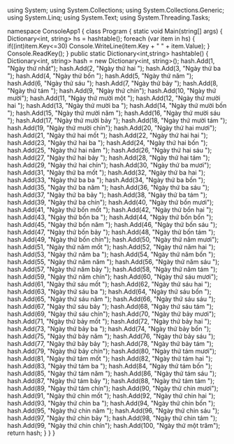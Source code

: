 using System;
using System.Collections;
using System.Collections.Generic;
using System.Linq;
using System.Text;
using System.Threading.Tasks;

namespace ConsoleApp1
{
    class Program
    {
        static void Main(string[] args)
        {
            Dictionary<int, string> hs = hashtable();
            foreach (var item in hs)
            {
                if((int)item.Key<=30)
                         Console.WriteLine(item.Key + " " + item.Value);
            }
            Console.ReadKey();
        }
           public static Dictionary<int,string> hashtable() {
            Dictionary<int, string> hash = new Dictionary<int, string>();
            hash.Add(1, "Ngày thứ nhất");
            hash.Add(2, "Ngày thứ hai ");
            hash.Add(3, "Ngày thứ ba  ");
            hash.Add(4, "Ngày thứ bốn ");
            hash.Add(5, "Ngày thứ năm ");
            hash.Add(6, "Ngày thứ sáu ");
            hash.Add(7, "Ngày thứ bảy ");
            hash.Add(8, "Ngày thứ tám ");
            hash.Add(9, "Ngày thứ chín");
            hash.Add(10, "Ngày thứ mười");
            hash.Add(11, "Ngày thứ mười một ");
            hash.Add(12, "Ngày thứ mười hai ");
            hash.Add(13, "Ngày thứ mười ba  ");
            hash.Add(14, "Ngày thứ mười bốn ");
            hash.Add(15, "Ngày thứ mười năm ");
            hash.Add(16, "Ngày thứ mười sáu ");
            hash.Add(17, "Ngày thứ mười bảy ");
            hash.Add(18, "Ngày thứ mười tám ");
            hash.Add(19, "Ngày thứ mười chín");
            hash.Add(20, "Ngày thứ hai mươi");
            hash.Add(21, "Ngày thứ hai mốt ");
            hash.Add(22, "Ngày thứ hai hai ");
            hash.Add(23, "Ngày thứ hai ba  ");
            hash.Add(24, "Ngày thứ hai bốn ");
            hash.Add(25, "Ngày thứ hai năm ");
            hash.Add(26, "Ngày thứ hai sáu ");
            hash.Add(27, "Ngày thứ hai bảy ");
            hash.Add(28, "Ngày thứ hai tám ");
            hash.Add(29, "Ngày thứ hai chín");
            hash.Add(30, "Ngày thứ ba mươi");
            hash.Add(31, "Ngày thứ ba mốt ");
            hash.Add(32, "Ngày thứ ba hai ");
            hash.Add(33, "Ngày thứ ba ba  ");
            hash.Add(34, "Ngày thứ ba bốn ");
            hash.Add(35, "Ngày thứ ba năm ");
            hash.Add(36, "Ngày thứ ba sáu ");
            hash.Add(37, "Ngày thứ ba bảy ");
            hash.Add(38, "Ngày thứ ba tám ");
            hash.Add(39, "Ngày thứ ba chín");
            hash.Add(40, "Ngày thứ bốn mươi");
            hash.Add(41, "Ngày thứ bốn mốt ");
            hash.Add(42, "Ngày thứ bốn hai ");
            hash.Add(43, "Ngày thứ bốn ba  ");
            hash.Add(44, "Ngày thứ bốn bốn ");
            hash.Add(45, "Ngày thứ bốn năm ");
            hash.Add(46, "Ngày thứ bốn sáu ");
            hash.Add(47, "Ngày thứ bốn bảy ");
            hash.Add(48, "Ngày thứ bốn tám ");
            hash.Add(49, "Ngày thứ bốn chín");
            hash.Add(50, "Ngày thứ năm mươi");
            hash.Add(51, "Ngày thứ năm mốt ");
            hash.Add(52, "Ngày thứ năm hai ");
            hash.Add(53, "Ngày thứ năm ba  ");
            hash.Add(54, "Ngày thứ năm bốn ");
            hash.Add(55, "Ngày thứ năm năm ");
            hash.Add(56, "Ngày thứ năm sáu ");
            hash.Add(57, "Ngày thứ năm bảy ");
            hash.Add(58, "Ngày thứ năm tám ");
            hash.Add(59, "Ngày thứ năm chín");
            hash.Add(60, "Ngày thứ sáu mươi");
            hash.Add(61, "Ngày thứ sáu mốt ");
            hash.Add(62, "Ngày thứ sáu hai ");
            hash.Add(63, "Ngày thứ sáu ba  ");
            hash.Add(64, "Ngày thứ sáu bốn ");
            hash.Add(65, "Ngày thứ sáu năm ");
            hash.Add(66, "Ngày thứ sáu sáu ");
            hash.Add(67, "Ngày thứ sáu bảy ");
            hash.Add(68, "Ngày thứ sáu tám ");
            hash.Add(69, "Ngày thứ sáu chín");
            hash.Add(70, "Ngày thứ bảy mươi");
            hash.Add(71, "Ngày thứ bảy mốt ");
            hash.Add(72, "Ngày thứ bảy hai ");
            hash.Add(73, "Ngày thứ bảy ba  ");
            hash.Add(74, "Ngày thứ bảy bốn ");
            hash.Add(75, "Ngày thứ bảy năm ");
            hash.Add(76, "Ngày thứ bảy sáu ");
            hash.Add(77, "Ngày thứ bảy bảy ");
            hash.Add(78, "Ngày thứ bảy tám ");
            hash.Add(79, "Ngày thứ bảy chín");
            hash.Add(80, "Ngày thứ tám mươi");
            hash.Add(81, "Ngày thứ tám mốt ");
            hash.Add(82, "Ngày thứ tám hai ");
            hash.Add(83, "Ngày thứ tám ba  ");
            hash.Add(84, "Ngày thứ tám bốn ");
            hash.Add(85, "Ngày thứ tám năm ");
            hash.Add(86, "Ngày thứ tám sáu ");
            hash.Add(87, "Ngày thứ tám bảy ");
            hash.Add(88, "Ngày thứ tám tám ");
            hash.Add(89, "Ngày thứ tám chín");
            hash.Add(90, "Ngày thứ chin mươi");
            hash.Add(91, "Ngày thứ chin mốt ");
            hash.Add(92, "Ngày thứ chin hai ");
            hash.Add(93, "Ngày thứ chin ba  ");
            hash.Add(94, "Ngày thứ chin bốn ");
            hash.Add(95, "Ngày thứ chin năm ");
            hash.Add(96, "Ngày thứ chin sáu ");
            hash.Add(97, "Ngày thứ chin bảy ");
            hash.Add(98, "Ngày thứ chin tám ");
            hash.Add(99, "Ngày thứ chin chín");
            hash.Add(100, "Ngày thứ một trăm");
            return hash;
        }
    }
}
